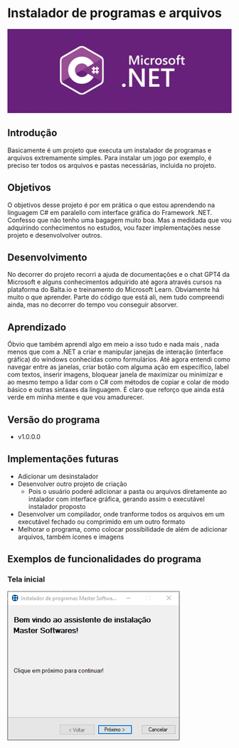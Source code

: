 # Instalador de programas e arquivos

![logo C# e .NET](https://github.com/Marcos-Vitor123/Instalador-de-programas-/blob/82e2fb381c0c3dcc09771474277e80dacd238935/Instalador%20de%20programas/C%23.NET_1.webp)

## Introdução

Basicamente é um projeto que executa um instalador de programas e arquivos extremamente simples. Para instalar um jogo por exemplo, é preciso ter todos os arquivos  e pastas necessárias, incluida no projeto.

## Objetivos

O objetivos desse projeto é por em prática o que estou aprendendo na linguagem C# em paralello com interface gráfica do Framework .NET. Confesso que não tenho uma bagagem muito boa. Mas a medidada que vou adquirindo conhecimentos no estudos, vou fazer implementações nesse projeto e desenvolvolver outros.

## Desenvolvimento

No decorrer do projeto recorri a ajuda de documentações e o chat GPT4 da Microsoft e alguns conhecimentos adquirido até agora através cursos na plataforma do Balta.io e treinamento do Microsoft Learn. Obviamente há muito o que aprender. Parte do código que está ali, nem tudo compreendi ainda, mas no decorrer do tempo vou conseguir absorver.

## Aprendizado

Óbvio que também aprendi algo em meio a isso tudo e nada mais , nada menos que com a .NET a criar e manipular janejas de interação (interface gráfica) do windows conhecidas como formulários. Até agora entendi como navegar entre as janelas, criar botão com alguma ação em específíco, label com textos, inserir imagens, bloquear janela de maximizar ou minimizar e ao mesmo tempo a lidar com o C# com métodos de copiar e colar de modo básico e outras sintaxes da linguagem. É claro que reforço que ainda está verde em minha mente e que vou amadurecer.

## Versão do programa
- v1.0.0.0

## Implementações futuras

- Adicionar um desinstalador
- Desenvolver outro projeto de criação
  - Pois o usuário poderé adicionar a pasta ou arquivos diretamente ao intalador com interface gráfica, gerando assim o executável instalador proposto
- Desenvolver um compilador, onde tranforme todos os arquivos em um executável fechado ou comprimido em um outro formato
- Melhorar o programa, como colocar possibilidade de além de adicionar arquivos, também ícones e imagens

## Exemplos de funcionalidades do programa

### Tela inicial
![logo C# e .NET](https://github.com/Marcos-Vitor123/Instalador-de-programas-/blob/e6db10c301a2dd2e042c2c217c4c095607cf4bfb/Instalador%20de%20programas/inicial.PNG)

